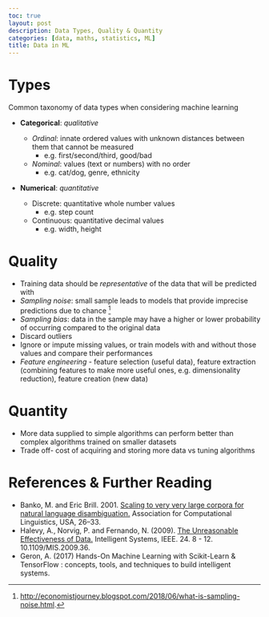 ```yaml
---
toc: true
layout: post
description: Data Types, Quality & Quantity
categories: [data, maths, statistics, ML]
title: Data in ML
---
```


# Types

Common taxonomy of data types when considering machine learning

- **Categorical**: _qualitative_

  - _Ordinal_: innate ordered values with unknown distances between them that cannot be measured
    - e.g. first/second/third, good/bad
  - _Nominal_: values (text or numbers) with no order
    - e.g. cat/dog, genre, ethnicity

- **Numerical**: _quantitative_
  - Discrete: quantitative whole number values
    - e.g. step count
  - Continuous: quantitative decimal values
    - e.g. width, height

# Quality

- Training data should be _representative_ of the data that will be predicted with
- _Sampling noise_: small sample leads to models that provide imprecise predictions due to chance [^1]
- _Sampling bias_: data in the sample may have a higher or lower probability of occurring compared to the original data
- Discard outliers
- Ignore or impute missing values, or train models with and without those values and compare their performances
- _Feature engineering_ - feature selection (useful data), feature extraction (combining features to make more useful ones, e.g. dimensionality reduction), feature creation (new data)

# Quantity

- More data supplied to simple algorithms can perform better than complex algorithms trained on smaller datasets
- Trade off- cost of acquiring and storing more data vs tuning algorithms

# References & Further Reading

[^1]: http://economistjourney.blogspot.com/2018/06/what-is-sampling-noise.html.

- Banko, M. and Eric Brill. 2001. [Scaling to very very large corpora for natural language disambiguation.](https://doi.org/10.3115/1073012.1073017) Association for Computational Linguistics, USA, 26–33.
- Halevy, A., Norvig, P. and Fernando, N. (2009). [The Unreasonable Effectiveness of Data.](https://static.googleusercontent.com/media/research.google.com/en//pubs/archive/35179.pdf) Intelligent Systems, IEEE. 24. 8 - 12. 10.1109/MIS.2009.36.
- Geron, A. (2017) Hands-On Machine Learning with Scikit-Learn & TensorFlow : concepts, tools, and techniques to build intelligent systems.

